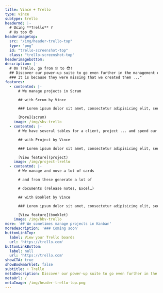 ```yaml
---
title: Vince + Trello
type: vince
subtype: trello
headermd: |-
  # Using **Trello** ?
  # Us too 😍
headerimagetop: 
  src: "/img/header-trello-top"
  type: "png"
  id: "trello-screenshot-top"
  class: "trello-screenshot-top"
headerimagebottom: 
description: |-
  # On Trello, go from 🤓 to 😎!
  ## Discover our power-up suite to go even further in the management of your projects with Trello.
  ### It is because they were missing that we created them ..."
features:
  - contentmd: |-
      # We manage projects in Scrum

      ## with Scrum by Vince

      ### Lorem ipsum dolor sit amet, consectetur adipisicing elit, sed do eiusmod tempor in Ut enim ad minim veniam. cididunt. 

      [More](scrum)
    image: /img/sbv-trello
  - contentmd: |-
      # We have several tables for a client, project ... and spend our time to switch between them

      ## with Project by Vince

      ### Lorem ipsum dolor sit amet, consectetur adipisicing elit, sed do eiusmod tempor in Ut enim ad minim veniam. cididunt. 

      [View feature](project)
    image: /img/project-trello
  - contentmd: |-
      # We manage and move a lot of cards 

      # and from these generate a lot of 

      # documents (release notes, Excel…)

      ## with Booklet by Vince

      ### Lorem ipsum dolor sit amet, consectetur adipisicing elit, sed do   eiusmod tempor in Ut enim ad minim veniam. cididunt. 

      [View feature](booklet)
    image: /img/bbv-trello
more: '## We sometimes manage projects in Kanban'
moredescription: '### Coming soon'
buttonLinkTop:
  label: View your Trello boards
  url: 'https://trello.com'
buttonLinkBottom:
  label: null
  url: 'https://trello.com'
showCTA: true
showBookmarklet: false
subtitle: + Trello
metaDescription: Discover our power-up suite to go even further in the management of your projects with Trello.
metaUrl: /
metaImage: /img/header-trello-top.png
---
```


